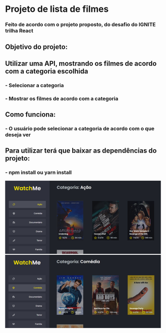 # Projeto de lista de filmes

### Feito de acordo com o projeto proposto, do desafio do IGNITE trilha React

## Objetivo do projeto:

## Utilizar uma API, mostrando os filmes de acordo com a categoria escolhida

### - Selecionar a categoria

### - Mostrar os filmes de acordo com a categoria

## Como funciona:

### - O usuário pode selecionar a categoria de acordo com o que deseja ver

## Para utilizar terá que baixar as dependências do projeto:

### - npm install ou yarn install

<img src="assets/img/img1.png" />
<img src="assets/img/img2.png" />
